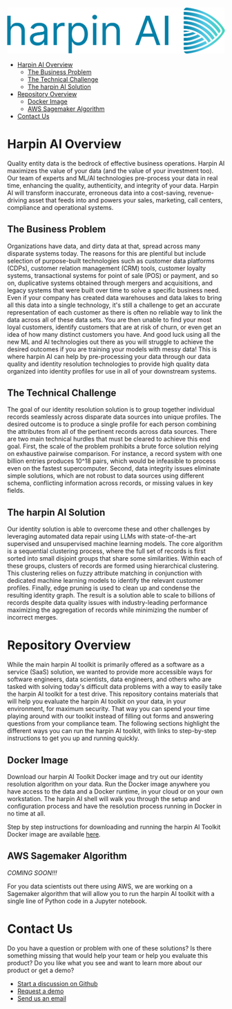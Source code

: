 ![image](images/harpinAI-logo-medium.png)

* [Harpin AI Overview](#harpin-ai-overview)
  * [The Business Problem](#the-business-problem)
  * [The Technical Challenge](#the-technical-challenge)
  * [The harpin AI Solution](#the-harpin-ai-solution)
* [Repository Overview](#repository-overview)
  * [Docker Image](#docker-image)
  * [AWS Sagemaker Algorithm](#aws-sagemaker-algorithm)
* [Contact Us](#contact-us)

# Harpin AI Overview
Quality entity data is the bedrock of effective business operations. Harpin AI maximizes the value of your data (and the value of your investment too). Our team of experts and ML/AI technologies pre-process your data in real time, enhancing the quality, authenticity, and integrity of your data. Harpin AI will transform inaccurate, erroneous data into a cost-saving, revenue-driving asset that feeds into and powers your sales, marketing, call centers, compliance and operational systems.

## The Business Problem
Organizations have data, and dirty data at that, spread across many disparate systems today.  The reasons for this are plentiful but include selection of purpose-built technologies such as customer data platforms (CDPs), customer relation management (CRM) tools, customer loyalty systems, transactional systems for point of sale (POS) or payment, and so on, duplicative systems obtained through mergers and acquisitions, and legacy systems that were built over time to solve a specific business need.  Even if your company has created data warehouses and data lakes to bring all this data into a single technology, it's still a challenge to get an accurate representation of each customer as there is often no reliable way to link the data across all of these data sets.  You are then unable to find your most loyal customers, identify customers that are at risk of churn, or even get an idea of how many distinct customers you have.  And good luck using all the new ML and AI technologies out there as you will struggle to achieve the desired outcomes if you are training your models with messy data!  This is where harpin AI can help by pre-processing your data through our data quality and identity resolution technologies to provide high quality data organized into identity profiles for use in all of your downstream systems.

## The Technical Challenge
The goal of our identity resolution solution is to group together individual records seamlessly across disparate data sources into unique profiles. The desired outcome is to produce a single profile for each person combining the attributes from all of the pertinent records across data sources. There are two main technical hurdles that must be cleared to achieve this end goal. First, the scale of the problem prohibits a brute force solution relying on exhaustive pairwise comparison. For instance, a record system with one billion entries produces 10^18 pairs, which would be infeasible to process even on the fastest supercomputer. Second, data integrity issues eliminate simple solutions, which are not robust to data sources using different schema, conflicting information across records, or missing values in key fields.

## The harpin AI Solution
Our identity solution is able to overcome these and other challenges by leveraging automated data repair using LLMs with state-of-the-art supervised and unsupervised machine learning models. The core algorithm is a sequential clustering process, where the full set of records is first sorted into small disjoint groups that share some similarities. Within each of these groups, clusters of records are formed using hierarchical clustering. This clustering relies on fuzzy attribute matching in conjunction with dedicated machine learning models to identify the relevant customer profiles. Finally, edge pruning is used to clean up and condense the resulting identity graph. The result is a solution able to scale to billions of records despite data quality issues with industry-leading performance maximizing the aggregation of records while minimizing the number of incorrect merges.

# Repository Overview
While the main harpin AI toolkit is primarily offered as a software as a service (SaaS) solution, we wanted to provide more accessible ways for software engineers, data scientists, data engineers, and others who are tasked with solving today's difficult data problems with a way to easily take the harpin AI toolkit for a test drive.  This repository contains materials that will help you evaluate the harpin AI toolkit on your data, in your environment, for maximum security.  That way you can spend your time playing around with our toolkit instead of filling out forms and answering questions from your compliance team.  The following sections highlight the different ways you can run the harpin AI toolkit, with links to step-by-step instructions to get you up and running quickly.

## Docker Image
Download our harpin AI Toolkit Docker image and try out our identity resolution algorithm on your data.  Run the Docker image anywhere you have access to the data and a Docker runtime, in your cloud or on your own workstation.  The harpin AI shell will walk you through the setup and configuration process and have the resolution process running in Docker in no time at all.

Step by step instructions for downloading and running the harpin AI Toolkit Docker image are available [here](docker/README.md).

## AWS Sagemaker Algorithm
*COMING SOON!!!*

For you data scientists out there using AWS, we are working on a Sagemaker algorithm that will allow you to run the harpin AI toolkit with a single line of Python code in a Jupyter notebook.

# Contact Us
Do you have a question or problem with one of these solutions?  Is there something missing that would help your team or help you evaluate this product?  Do you like what you see and want to learn more about our product or get a demo?
* [Start a discussion on Github](https://github.com/harpin-ai/toolkit-examples/discussions)
* [Request a demo](https://harpin.ai/demo/)
* [Send us an email](mailto:engineering@harpin.ai)
